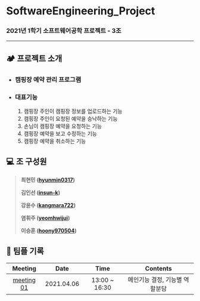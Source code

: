 # SoftwareEngineering_Project

### 2021년 1학기 소프트웨어공학 프로젝트 - 3조

---

## :camping: 프로젝트 소개

* ### 캠핑장 예약 관리 프로그램

* ### 대표기능

  1. 캠핑장 주인이 캠핑장 정보를 업로드하는 기능
  2. 캠핑장 주인이 요청된 예약을 승낙하는 기능
  3. 손님이 캠핑장 예약을 요청하는 기능
  4. 캠핑장 예약을 보고 수정하는 기능
  5. 캠핑장 예약을 취소하는 기능

## :computer: 조 구성원

> **최현민 ([hyunmin0317](https://github.com/hyunmin0317))**
>
> **김인선 ([insun-k](https://github.com/insun-k))**
>
> **강윤수 ([kangmara722](https://github.com/kangmara722))**
>
> **염휘주 ([yeomhwijui](https://github.com/yeomhwijui))**
>
> **이승훈 ([hoony970504](https://github.com/hoony970504))**

## :book: 팀플 기록

|                           Meeting                            |    Date    |     Time      |            Contents            |
| :----------------------------------------------------------: | :--------: | :-----------: | :----------------------------: |
| [meeting 01](https://github.com/hyunmin0317/SoftwareEngineering_Project/blob/master/minutes/meeting01.md) | 2021.04.06 | 13:00 ~ 16:30 | 메인기능 결정, 기능별 역할분담 |

